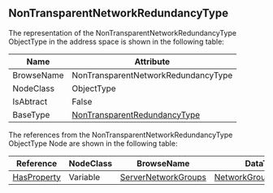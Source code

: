 <!-- objecttype -->
## NonTransparentNetworkRedundancyType

The representation of the NonTransparentNetworkRedundancyType ObjectType in the address space is shown in the following table:  

|Name|Attribute|
|---|---|
|BrowseName|NonTransparentNetworkRedundancyType|
|NodeClass|ObjectType|
|IsAbtract|False|
|BaseType|[NonTransparentRedundancyType](../../../Part5/ObjectTypes/NonTransparentRedundancyType/readme.md)|

The references from the NonTransparentNetworkRedundancyType ObjectType Node are shown in the following table:  

|Reference|NodeClass|BrowseName|DataType|TypeDefinition|ModellingRule|
|---|---|---|---|---|---|
|[HasProperty](../../../Part3/ReferenceTypes/HasProperty/readme.md)|Variable|[ServerNetworkGroups](#ServerNetworkGroups)|[NetworkGroupDataType](../../../Part5/DataTypes/NetworkGroupDataType/readme.md)[]|[PropertyType](../../Part5/VariableTypes/PropertyType/readme.md)|[Mandatory](../../Objects/Mandatory/readme.md)|


